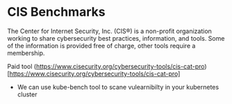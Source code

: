 # CIS Benchmarks

The Center for Internet Security, Inc. (CIS®) is a non-profit organization working to share cybersecurity best practices, information, and tools. Some of the information is provided free of charge, other tools require a membership.

Paid tool
(https://www.cisecurity.org/cybersecurity-tools/cis-cat-pro)[https://www.cisecurity.org/cybersecurity-tools/cis-cat-pro]

- We can use kube-bench tool to scane vulearnibilty in your kubernetes cluster